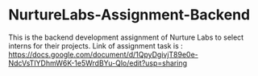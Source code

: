 # NurtureLabs-Assignment-Backend
This is the backend development assignment of Nurture Labs to select interns for their projects. Link of assignment task is : https://docs.google.com/document/d/1QpyDgivjT89e0e-NdcVsTIYDhmW6K-1e5WrdBYu-Qlo/edit?usp=sharing
